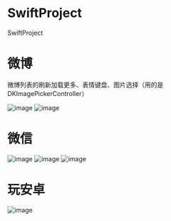 # SwiftProject
SwiftProject

# 微博
微博列表的刷新加载更多、表情键盘、图片选择（用的是DKImagePickerController）

![image](https://github.com/changping0823/SwiftProject/blob/master/screenshots/weibo1.png)
![image](https://github.com/changping0823/SwiftProject/blob/master/screenshots/weibo2.png)

# 微信
![image](https://github.com/changping0823/SwiftProject/blob/master/screenshots/weixin1.png)
![image](https://github.com/changping0823/SwiftProject/blob/master/screenshots/weixin2.png)
![image](https://github.com/changping0823/SwiftProject/blob/master/screenshots/weixi3.png)

# 玩安卓
![image](https://github.com/changping0823/SwiftProject/blob/master/screenshots/wananzhuo1.png)
